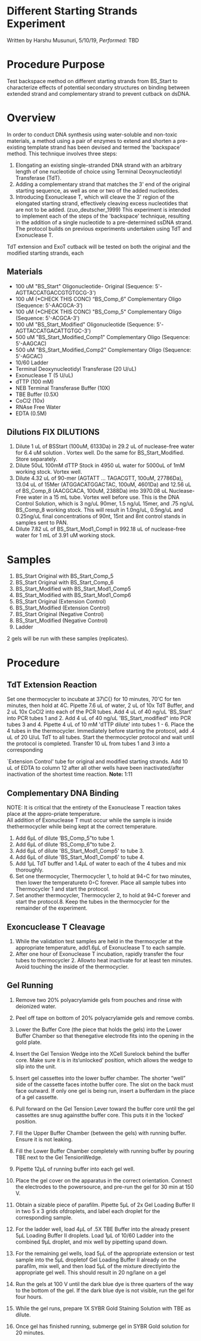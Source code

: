 # Different Starting Strands Experiment
Written by Harshu Musunuri, 5/10/19, *Performed:* TBD

Procedure Purpose
=================

Test backspace method on different starting strands from BS_Start to characterize effects of potential secondary structures on binding between extended strand and complementary strand to prevent cutback on dsDNA. 

Overview
========
In order to conduct DNA synthesis using water-soluble and non-toxic materials, a method using a pair of enzymes to extend and shorten a pre-existing template strand has been devised and termed the 'backspace' method. This technique involves three steps:

1. Elongating an existing single-stranded DNA strand with an arbitrary length of one nucleotide of choice using Terminal Deoxynucleotidyl Transferase (TdT).
2. Adding a complementary strand that matches the 3' end of the original starting sequence, as well as one or two of the added nucleotides.
3. Introducing Exonuclease T, which will cleave the 3' region of the elongated starting strand, effectively cleaving excess nucleotides that are not to be added. (zuo_deutscher_1999)
This experiment is intended to implement each of the steps of the 'backspace' technique, resulting in the addition of a single nucleotide to a pre-determined ssDNA strand. The protocol builds on previous experiments undertaken using TdT and Exonuclease T. 

TdT extension and ExoT cutback will be tested on both the original and the modified starting strands, each 

## Materials

-   100 uM "BS_Start" Oligonucleotide- Original (Sequence: 5'-AGTTACCATGACCGTGTGCG-3')
-   100 uM (*CHECK THIS CONC) “BS_Comp_6” Complementary Oligo (Sequence:  5’-AACGCA-3’)
-   100 uM (*CHECK THIS CONC) "BS_Comp_5" Complementary Oligo (Sequence: 5'-ACGCA-3')
-   100 uM "BS_Start_Modified" Oligonucleotide  (Sequence: 5'-AGTTACCATGACATTGTGC-3')
-   500 uM "BS_Start_Modified_Comp1" Complementary Oligo (Sequence: 5'-AAGCAC)
-   500 uM "BS_Start_Modified_Comp2" Complementary Oligo (Sequence: 5'-AGCAC)
-   10/60 Ladder 
-   Terminal Deoxynucleotidyl Transferase (20 U/uL)
-   Exonuclease T (5 U/uL)
-   dTTP (100 mM)
-   NEB Terminal Transferase Buffer (10X)
-   TBE Buffer (0.5X) 
-   CoCl2 (10x)
-   RNAse Free Water
-   EDTA (0.5M)

## Dilutions FIX DILUTIONS
1. Dilute 1 uL of BSStart (100uM, 6133Da) in 29.2 uL of nuclease-free water for 6.4 uM solution . Vortex well. Do the same for BS_Start_Modified. Store separately. 
2. Dilute 50uL 100mM dTTP Stock in 4950 uL water for 5000uL of 1mM working stock. Vortex well.
4. Dilute 4.32 uL of 90-mer (AGTATT ... TAGACGTT, 100uM, 27786Da), 13.04 uL of 15Mer (ATGGACATGGACTAC, 100uM, 4601Da) and 12.56 uL of BS_Comp_8 (AACGCACA, 100uM, 2388Da) into 3970.08 uL Nuclease-Free water in a 15 mL tube. Vortex well before use. This is the DNA Control Solution, which is 3 ng/uL 90mer, 1.5 ng/uL 15mer, and .75 ng/uL BS_Comp_8 working stock. This will result in 1.0ng/uL, 0.5ng/uL and 0.25ng/uL final concentrations of 90nt, 15nt and 8nt control stands in samples sent to PAN.
5. Dilute 7.82 uL of BS_Start_Mod1_Comp1 in 992.18 uL of nuclease-free water for 1 mL of 3.91 uM working stock.

Samples
=========
1. BS_Start Original with BS_Start_Comp_5
2. BS_Start Original with BS_Start_Comp_6
3. BS_Start_Modified with BS_Start_Mod1_Comp5
4. BS_Start_Modified with BS_Start_Mod1_Comp6
5. BS_Start Original (Extension Control)
6. BS_Start_Modified (Extension Control)
7. BS_Start Original (Negative Control)
8. BS_Start_Modified (Negative Control)
9. Ladder 

2 gels will be run with these samples (replicates). 

Procedure
=========

## TdT Extension Reaction
Set one thermocycler to incubate at 37\C{} for 10 minutes, 70'C for ten minutes, then hold at 4C.
Pipette 7.6 uL of water, 2 uL of 10x TdT Buffer, and 2 uL 10x CoCl2 into each of the PCR tubes.
Add 4 uL of 40 ng/uL 'BS_Start' into PCR tubes 1 and 2. 
Add 4 uL of 40 ng/uL 'BS_Start_modified" into PCR tubes 3 and 4. 
Pipette 4 uL of 10 mM 'dTTP dilute' into tubes 1 - 6. 
Place the 4 tubes in the thermocycler.
Immediately before starting the protocol, add .4 uL of 20 U/uL TdT to all tubes.
Start the thermocycler protocol and wait until the protocol is completed.
Transfer 10 uL from tubes 1 and 3 into a corresponding 

`Extension Control' tube for original and modified starting strands. 
Add 10 uL of EDTA to column 12 after all other wells have been inactivated/after inactivation of the shortest time reaction. 
**Note:** 1:11

## Complementary DNA Binding 

NOTE: It is critical that the entirety of the Exonuclease T reaction takes place at the appro-priate temperature.  
All addition of Exonuclease T must occur while the sample is inside thethermocycler while being kept at the correct temperature.

1.  Add 6μL of dilute ‘BS_Comp_5"to tube 1. 
2.  Add 6μL of dilute ‘BS_Comp_6"to tube 2. 
3.  Add 6μL of dilute 'BS_Start_Mod1_Comp5' to tube 3. 
4.  Add 6μL of dilute 'BS_Start_Mod1_Comp6' to tube 4. 
5.  Add 1μL TdT buffer and 1.4μL of water to each of the 4 tubes and mix thoroughly.
6.  Set one thermocycler, Thermocycler 1, to hold at 94◦C for two minutes, then lower the temperatureto 0◦C forever.  Place all sample tubes into Thermocycler 1 and start the protocol.
7.  Set another thermocycler, Thermocycler 2, to hold at 94◦C forever and start the protocol.8.  Keep the tubes in the thermocycler for the remainder of the experiment.

## Exoncuclease T Cleavage

1.  While the validation test samples are held in the thermocycler at the appropriate temperature, add1.6μL of Exonuclease T to each sample.
2.  After one hour of Exonuclease T incubation, rapidly transfer the four tubes to thermocycler 2.  Allowto heat inactivate for at least ten minutes.  Avoid touching the inside of the thermocycler.

## Gel Running

1.  Remove two 20% polyacrylamide gels from pouches and rinse with deionized water.
2.  Peel off tape on bottom of 20% polyacrylamide gels and remove combs.
3.  Lower  the  Buffer  Core  (the  piece  that  holds  the  gels)  into  the  Lower  Buffer  Chamber  so  that  thenegative electrode fits into the opening in the gold plate.
4.  Insert the Gel Tension Wedge into the XCell Surelock behind the buffer core.  Make sure it is in its‘unlocked’ position, which allows the wedge to slip into the unit.
5.  Insert gel cassettes into the lower buffer chamber.  The shorter “well” side of the cassette faces intothe buffer core.  The slot on the back must face outward.  If only one gel is being run, insert a bufferdam in the place of a gel cassette.
6.  Pull forward on the Gel Tension Lever toward the buffer core until the gel cassettes are snug againstthe buffer core.  This puts it in the ’locked’ position.
7.  Fill the Upper Buffer Chamber (between the gels) with running buffer.  Ensure it is not leaking.
8.  Fill the Lower Buffer Chamber completely with running buffer by pouring TBE next to the Gel TensionWedge.
9.  Pipette 12μL of running buffer into each gel well.
10.  Place the gel cover on the apparatus in the correct orientation.  Connect the electrodes to the powersource, and pre-run the gel for 30 min at 150 V. 

1.  Obtain  a  sizable  piece  of  parafilm.   Pipette  5μL  of  2x  Gel  Loading  Buffer  II  in  two  5  x  3  grids  ofdroplets, and label each droplet for the corresponding sample.
2.  For  the  ladder  well,  load  4μL  of  .5X  TBE  Buffer  into  the  already  present  5μL  Loading  Buffer  II droplets.  Load 1μL of 10/60 Ladder into the combined 9μL droplet, and mix well by pipetting upand down.
3.  For the remaining gel wells, load 5μL of the appropriate extension or test sample into the 5μL dropletof Gel Loading Buffer II already on the parafilm, mix well, and then load 5μL of the mixture directlyinto the appropriate gel well.  This should result in 20 ng/lane on a gel
4.  Run the gels at 100 V until the dark blue dye is three quarters of the way to the bottom of the gel.  If the dark blue dye is not visible, run the gel for four hours. 
5. While the gel runs, prepare 1X SYBR Gold Staining Solution with TBE as dilute.
6.  Once gel has finished running, submerge gel in SYBR Gold solution for 20 minutes.
